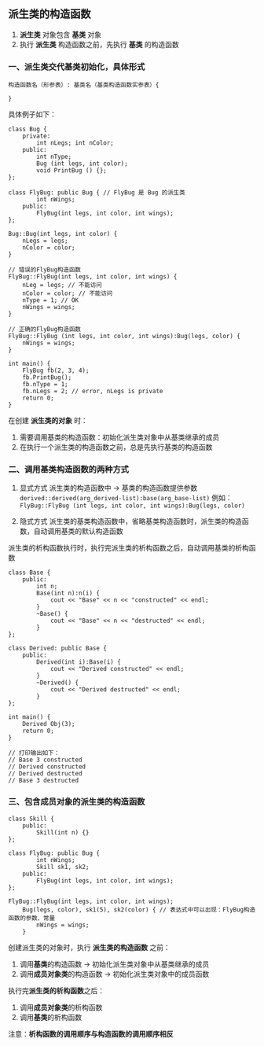 <!--
@Author: Matthew Ge <geyuanjun>
@Date:   2017-01-14 20:45:16
@Email:  geyuanjun.sh@superjia.com
@Last modified by:   geyuanjun
@Last modified time: 2017-01-14 21:45:54
-->
## 派生类的构造函数
1. **派生类** 对象包含 **基类** 对象
2. 执行 **派生类** 构造函数之前，先执行 **基类** 的构造函数

### 一、派生类交代基类初始化，具体形式

```
构造函数名（形参表）: 基类名（基类构造函数实参表）{

}
```

具体例子如下：
```
class Bug {
    private:
        int nLegs; int nColor;
    public:
        int nType;
        Bug (int legs, int color);
        void PrintBug () {};
};

class FlyBug: public Bug { // FlyBug 是 Bug 的派生类
        int nWings;
    public:
        FlyBug(int legs, int color, int wings);
};

Bug::Bug(int legs, int color) {
    nLegs = legs;
    nColor = color;
}

// 错误的FlyBug构造函数
FlyBug::FlyBug(int legs, int color, int wings) {
    nLeg = legs; // 不能访问
    nColor = color; // 不能访问
    nType = 1; // OK
    nWings = wings;
}

// 正确的FlyBug构造函数
FlyBug::FlyBug (int legs, int color, int wings):Bug(legs, color) {
    nWings = wings;
}

int main() {
    FlyBug fb(2, 3, 4);
    fb.PrintBug();
    fb.nType = 1;
    fb.nLegs = 2; // error, nLegs is private
    return 0;
}
```

在创建 **派生类的对象** 时：
1. 需要调用基类的构造函数：初始化派生类对象中从基类继承的成员
2. 在执行一个派生类的构造函数之前，总是先执行基类的构造函数

### 二、调用基类构造函数的两种方式

1. 显式方式
派生类的构造函数中 -> 基类的构造函数提供参数
`derived::derived(arg_derived-list):base(arg_base-list)`
例如：
`FlyBug::FlyBug (int legs, int color, int wings):Bug(legs, color)`

2. 隐式方式
派生类的基类构造函数中，省略基类构造函数时，派生类的构造函数，自动调用基类的默认构造函数

派生类的析构函数执行时，执行完派生类的析构函数之后，自动调用基类的析构函数

```
class Base {
    public:
        int n;
        Base(int n):n(i) {
            cout << "Base" << n << "constructed" << endl;
        }
        ~Base() {
            cout << "Base" << n << "destructed" << endl;
        }
};

class Derived: public Base {
    public:
        Derived(int i):Base(i) {
            cout << "Derived constructed" << endl;
        }
        ~Derived() {
            cout << "Derived destructed" << endl;
        }
};

int main() {
    Derived Obj(3);
    return 0;
}

// 打印输出如下：
// Base 3 constructed
// Derived constructed
// Derived destructed
// Base 3 destructed
```

### 三、包含成员对象的派生类的构造函数
```
class Skill {
    public:
        Skill(int n) {}
};

class FlyBug: public Bug {
        int nWings;
        Skill sk1, sk2;
    public:
        FlyBug(int legs, int color, int wings);
};

FlyBug::FlyBug(int legs, int color, int wings);
    Bug(legs, color), sk1(5), sk2(color) { // 表达式中可以出现：FlyBug构造函数的参数、常量
        nWings = wings;
    }
```

创建派生类的对象时，执行 **派生类的构造函数** 之前：
1. 调用**基类**的构造函数 -> 初始化派生类对象中从基类继承的成员
2. 调用**成员对象类**的构造函数 -> 初始化派生类对象中的成员函数

执行完**派生类的析构函数**之后：
1. 调用**成员对象类**的析构函数
2. 调用**基类**的析构函数

注意：**析构函数的调用顺序与构造函数的调用顺序相反**
